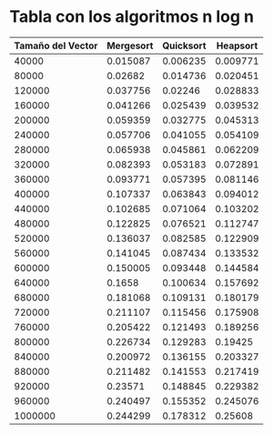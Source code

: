 # Tabla con los algoritmos n log n

| Tamaño del Vector | Mergesort | Quicksort | Heapsort |
|-------------------|-----------|-----------|----------|
|40000|0.015087|0.006235|0.009771|
|80000|0.02682|0.014736|0.020451|
|120000|0.037756|0.02246|0.028833|
|160000|0.041266|0.025439|0.039532|
|200000|0.059359|0.032775|0.045313|
|240000|0.057706|0.041055|0.054109|
|280000|0.065938|0.045861|0.062209|
|320000|0.082393|0.053183|0.072891|
|360000|0.093771|0.057395|0.081146|
|400000|0.107337|0.063843|0.094012|
|440000|0.102685|0.071064|0.103202|
|480000|0.122825|0.076521|0.112747|
|520000|0.136037|0.082585|0.122909|
|560000|0.141045|0.087434|0.133532|
|600000|0.150005|0.093448|0.144584|
|640000|0.1658|0.100634|0.157692|
|680000|0.181068|0.109131|0.180179|
|720000|0.211107|0.115456|0.175908|
|760000|0.205422|0.121493|0.189256|
|800000|0.226734|0.129283|0.19425|
|840000|0.200972|0.136155|0.203327|
|880000|0.211482|0.141553|0.217419|
|920000|0.23571|0.148845|0.229382|
|960000|0.240497|0.155352|0.245076|
|1000000|0.244299|0.178312|0.25608|
